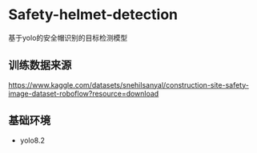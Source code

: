 # Safety-helmet-detection
基于yolo的安全帽识别的目标检测模型

## 训练数据来源
https://www.kaggle.com/datasets/snehilsanyal/construction-site-safety-image-dataset-roboflow?resource=download

## 基础环境
- yolo8.2